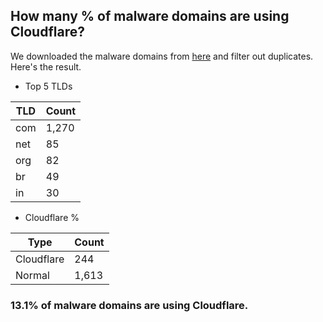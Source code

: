 ## How many % of malware domains are using Cloudflare?


We downloaded the malware domains from [here](https://urlhaus.abuse.ch) and filter out duplicates.
Here's the result.


[//]: # (start replacement)


- Top 5 TLDs

| TLD | Count |
| --- | --- |
| com | 1,270 |
| net | 85 |
| org | 82 |
| br | 49 |
| in | 30 |


- Cloudflare %

| Type | Count |
| --- | --- |
| Cloudflare | 244 |
| Normal | 1,613 |


### 13.1% of malware domains are using Cloudflare.